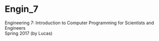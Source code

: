 # Engin_7
Engineering 7: Introduction to Computer Programming for Scientists and Engineers <br>
Spring 2017 (by Lucas)
